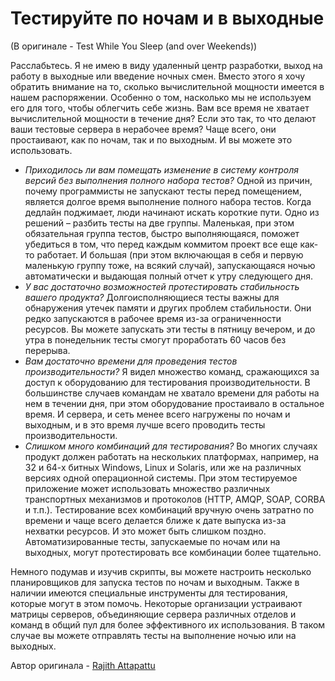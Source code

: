 # Тестируйте по ночам и в выходные
(В оригинале - Test While You Sleep (and over Weekends))

Расслабьтесь. Я не имею в виду удаленный центр разработки, выход на работу в выходные или введение ночных смен. Вместо этого я хочу обратить внимание на то, сколько вычислительной мощности имеется в нашем распоряжении. Особенно о том, насколько мы не используем его для того, чтобы облегчить себе жизнь. Вам все время не хватает вычислительной мощности в течение дня? Если это так, то что делают ваши тестовые сервера в нерабочее время? Чаще всего, они простаивают, как по ночам, так и по выходным. И вы можете это использовать.

- *Приходилось ли вам помещать изменение в систему контроля версий без выполнения полного набора тестов?* Одной из причин, почему программисты не запускают тесты перед помещением, является долгое время выполнение полного набора тестов. Когда дедлайн поджимает, люди начинают искать короткие пути. Одно из решений – разбить тесты на две группы. Маленькая, при этом обязательная группа тестов, быстро выполняющаяся, поможет убедиться в том, что перед каждым коммитом проект все еще как-то работает. И большая (при этом включающая в себя и первую маленькую группу тоже, на всякий случай), запускающаяся ночью автоматически и выдающая полный отчет к утру следующего дня.
- *У вас достаточно возможностей протестировать стабильность вашего продукта?* Долгоисполняющиеся тесты важны для обнаружения утечек памяти и других проблем стабильности. Они редко запускаются в рабочее время из-за ограниченности ресурсов. Вы можете запускать эти тесты в пятницу вечером, и до утра в понедельник тесты смогут проработать 60 часов без перерыва.
- *Вам достаточно времени для проведения тестов производительности?* Я видел множество команд, сражающихся за доступ к оборудованию для тестирования производительности. В большинстве случаев командам не хватало времени для работы на нем в течении дня, при этом оборудование простаивало в остальное время. И сервера, и сеть менее всего нагружены по ночам и выходным, и в это время лучше всего проводить тесты производительности.
- *Слишком много комбинаций для тестирования?* Во многих случаях продукт должен работать на нескольких платформах, например, на 32 и 64-х битных Windows, Linux и Solaris, или же на различных версиях одной операционной системы. При этом тестируемое приложение может использовать множество различных транспортных механизмов и протоколов (HTTP, AMQP, SOAP, CORBA и т.п.). Тестирование всех комбинаций вручную очень затратно по времени и чаще всего делается ближе к дате выпуска из-за нехватки ресурсов. И это может быть слишком поздно. Автоматизированные тесты, запускаемые по ночам или на выходных, могут протестировать все комбинации более тщательно.

Немного подумав и изучив скрипты, вы можете настроить несколько планировщиков для запуска тестов по ночам и выходным. Также в наличии имеются специальные инструменты для тестирования, которые могут в этом помочь. Некоторые организации устраивают матрицы серверов, объединяющие сервера различных отделов и команд в общий пул для более эффективного их использования. В таком случае вы можете отправлять тесты на выполнение ночью или на выходных.

Автор оригинала - [Rajith Attapattu](http://programmer.97things.oreilly.com/wiki/index.php/Rajith_Attapattu)